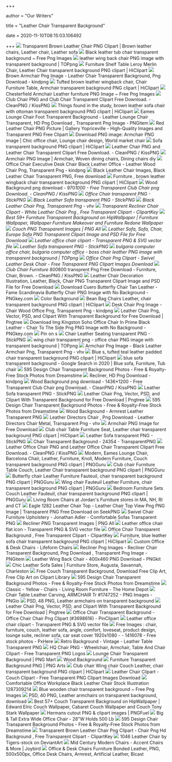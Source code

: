 +++
        
author = "Our Writers"
        
title = "Leather Chair Transparent Background"
        
date = 2020-11-10T08:15:03.106492
        
+++
[ ![](https://i.pinimg.com/originals/97/3d/d5/973dd50bdb3488e782b3ac7c63217980.png)](https://i.pinimg.com/originals/97/3d/d5/973dd50bdb3488e782b3ac7c63217980.png) Transparent Brown Leather Chair PNG Clipart | Brown leather chairs, Leather  chair, Leather sofa
[ ![](https://i0.wp.com/freepngimages.com/wp-content/uploads/2016/04/blackl-Leather-Tub-Chair-transparent-background.png?fit=800%2C800)](https://i0.wp.com/freepngimages.com/wp-content/uploads/2016/04/blackl-Leather-Tub-Chair-transparent-background.png?fit=800%2C800) Black leather tub chair transparent background ~ Free Png Images
[ ![](https://toppng.com/uploads/preview/leather-wing-back-chair-11563060425earfixpm8y.png)](https://toppng.com/uploads/preview/leather-wing-back-chair-11563060425earfixpm8y.png) leather wing back chair PNG image with transparent background | TOPpng
[ ![](https://p7.hiclipart.com/preview/519/266/333/furniture-shelf-table-leroy-merlin-chair-leather-chair.jpg)](https://p7.hiclipart.com/preview/519/266/333/furniture-shelf-table-leroy-merlin-chair-leather-chair.jpg) Furniture Shelf Table Leroy Merlin Chair, Leather Chair transparent  background PNG clipart | HiClipart
[ ![](https://www.kindpng.com/picc/m/372-3723836_brown-armchair-png-image-leather-chair-transparent-background.png)](https://www.kindpng.com/picc/m/372-3723836_brown-armchair-png-image-leather-chair-transparent-background.png) Brown Armchair Png Image - Leather Chair Transparent Background, Png  Download - kindpng
[ ![](https://p7.hiclipart.com/preview/742/54/373/chair-furniture-table-armchair-png-image.jpg)](https://p7.hiclipart.com/preview/742/54/373/chair-furniture-table-armchair-png-image.jpg) Tufted brown leather wingback chair, Chair Furniture Table, Armchair  transparent background PNG clipart | HiClipart
[ ![](https://i2.wp.com/freepngimages.com/wp-content/uploads/2019/07/chesterfield-armchair.png?fit=895%2C895)](https://i2.wp.com/freepngimages.com/wp-content/uploads/2019/07/chesterfield-armchair.png?fit=895%2C895) Chesterfield Armchair Leather furniture PNG Image ~ Free Png Images
[ ![](https://icon2.cleanpng.com/20180202/ysq/kisspng-milan-furniture-fair-eames-lounge-chair-table-chair-5a74dec3abf093.4744296515176086437043.jpg)](https://icon2.cleanpng.com/20180202/ysq/kisspng-milan-furniture-fair-eames-lounge-chair-table-chair-5a74dec3abf093.4744296515176086437043.jpg) Club Chair PNG and Club Chair Transparent Clipart Free Download. - CleanPNG  / KissPNG
[ ![](https://p1.hiclipart.com/preview/957/641/297/things-found-in-the-study-brown-leather-sofa-chair-with-ottoman-png-clipart.jpg)](https://p1.hiclipart.com/preview/957/641/297/things-found-in-the-study-brown-leather-sofa-chair-with-ottoman-png-clipart.jpg) Things found in the study, brown leather sofa chair with ottoman transparent  background PNG clipart | HiClipart
[ ![](https://www.pngitem.com/pimgs/m/215-2150620_eames-lounge-chair-foot-transparent-background-leather-lounge.png)](https://www.pngitem.com/pimgs/m/215-2150620_eames-lounge-chair-foot-transparent-background-leather-lounge.png) Eames Lounge Chair Foot Transparent Background - Leather Lounge Chair  Transparent, HD Png Download , Transparent Png Image - PNGitem
[ ![](https://gallery.yopriceville.com/var/albums/Free-Clipart-Pictures/Furniture-PNG/Red_Leather_Chair_PNG_Picture.png?m=1434276749)](https://gallery.yopriceville.com/var/albums/Free-Clipart-Pictures/Furniture-PNG/Red_Leather_Chair_PNG_Picture.png?m=1434276749) Red Leather Chair PNG Picture | Gallery Yopriceville - High-Quality Images  and Transparent PNG Free Clipart
[ ![](https://i.pinimg.com/originals/72/47/cd/7247cd10f74f2ed0f889f9fde8326c74.png)](https://i.pinimg.com/originals/72/47/cd/7247cd10f74f2ed0f889f9fde8326c74.png) Download PNG image: Armchair PNG image | Chic office chair, Lounge chair  design, World market chair
[ ![](https://p7.hiclipart.com/preview/646/758/435/sofa.jpg)](https://p7.hiclipart.com/preview/646/758/435/sofa.jpg) Sofa transparent background PNG clipart | HiClipart
[ ![](https://icon2.cleanpng.com/20180530/ylp/kisspng-club-chair-wing-chair-furniture-leather-leather-chair-5b0f037d2b8392.2033074015277105891782.jpg)](https://icon2.cleanpng.com/20180530/ylp/kisspng-club-chair-wing-chair-furniture-leather-leather-chair-5b0f037d2b8392.2033074015277105891782.jpg) Leather Chair PNG and Leather Chair Transparent Clipart Free Download. -  CleanPNG / KissPNG
[ ![](https://i.pinimg.com/originals/74/7e/55/747e55cff13ded88e5e57666c4368398.png)](https://i.pinimg.com/originals/74/7e/55/747e55cff13ded88e5e57666c4368398.png) Armchair PNG Image | Armchair, Woven dining chairs, Dining chairs diy
[ ![](https://www.kindpng.com/picc/m/99-997468_office-chair-executive-desk-chair-black-leather-office.png)](https://www.kindpng.com/picc/m/99-997468_office-chair-executive-desk-chair-black-leather-office.png) Office Chair Executive Desk Chair Black Leather Office - Leather Wood Chair  Png, Transparent Png - kindpng
[ ![](https://img.favpng.com/20/21/23/eames-lounge-chair-table-couch-bubble-miami-event-furnishing-rentals-png-favpng-4FKnMKBJtEq6EFpXrqGsFwRks_t.jpg)](https://img.favpng.com/20/21/23/eames-lounge-chair-table-couch-bubble-miami-event-furnishing-rentals-png-favpng-4FKnMKBJtEq6EFpXrqGsFwRks_t.jpg) Black Leather Chair Images, Black Leather Chair Transparent PNG, Free  download
[ ![](https://p1.hiclipart.com/preview/832/639/815/furniture-1-brown-leather-wingback-chair-png-clipart.jpg)](https://p1.hiclipart.com/preview/832/639/815/furniture-1-brown-leather-wingback-chair-png-clipart.jpg) Furniture , brown leather wingback chair transparent background PNG clipart  | HiClipart
[ ![](https://banner2.cleanpng.com/20180926/awb/kisspng-brown-leather-office-chair-australia-home-design-5bab32b1091063.3927327715379462890371.jpg)](https://banner2.cleanpng.com/20180926/awb/kisspng-brown-leather-office-chair-australia-home-design-5bab32b1091063.3927327715379462890371.jpg) Wood Background png download - 970*1000 - Free Transparent Club Chair png  Download. - CleanPNG / KissPNG
[ ![](http://assets.stickpng.com/images/580b57fcd9996e24bc43c26c.png)](http://assets.stickpng.com/images/580b57fcd9996e24bc43c26c.png) Office Chair transparent PNG - StickPNG
[ ![](http://assets.stickpng.com/images/580b57fcd9996e24bc43c27b.png)](http://assets.stickpng.com/images/580b57fcd9996e24bc43c27b.png) Black Leather Sofa transparent PNG - StickPNG
[ ![](https://www.vhv.rs/dpng/d/552-5522333_black-leather-chair-png-transparent-png.png)](https://www.vhv.rs/dpng/d/552-5522333_black-leather-chair-png-transparent-png.png) Black Leather Chair Png, Transparent Png - vhv
[ ![](https://www.clipartkey.com/mpngs/m/126-1263520_transparent-recliner-chair-clipart-white-leather-chair-png.png)](https://www.clipartkey.com/mpngs/m/126-1263520_transparent-recliner-chair-clipart-white-leather-chair-png.png) Transparent Recliner Chair Clipart - White Leather Chair Png , Free  Transparent Clipart - ClipartKey
[ ![](https://cdn.hipwallpaper.com/i/53/23/tyuSYg.png)](https://cdn.hipwallpaper.com/i/53/23/tyuSYg.png) Best 59+ Furniture Transparent Background on HipWallpaper | Furniture  Wallpaper, Wallpaper Furniture Makeover and Furniture Redone Wallpaper
[ ![](http://www.pngall.com/wp-content/uploads/4/Sofa-PNG-Image.png)](http://www.pngall.com/wp-content/uploads/4/Sofa-PNG-Image.png) Couch PNG Transparent Images | PNG All
[ ![](https://png.pngtree.com/png-clipart/20190603/original/pngtree-leather-sofa-png-image_40894.jpg)](https://png.pngtree.com/png-clipart/20190603/original/pngtree-leather-sofa-png-image_40894.jpg) Leather Sofa, Sofa, Chair, Europe Sofa PNG Transparent Clipart Image and  PSD File for Free Download
[ ![](https://images.vexels.com/media/users/3/148772/isolated/preview/39379d85035971f72e2582003c35f9d9-leather-office-chair-clipart-by-vexels.png)](https://images.vexels.com/media/users/3/148772/isolated/preview/39379d85035971f72e2582003c35f9d9-leather-office-chair-clipart-by-vexels.png) Leather office chair clipart - Transparent PNG & SVG vector file
[ ![](http://assets.stickpng.com/images/580b57fcd9996e24bc43c27c.png)](http://assets.stickpng.com/images/580b57fcd9996e24bc43c27c.png) Leather Sofa transparent PNG - StickPNG
[ ![](https://toppng.com/uploads/preview/bulgaria-computer-office-chair-bulgaria-computer-office-boss-chair-leather-11563389557zmnjwy98jp.png)](https://toppng.com/uploads/preview/bulgaria-computer-office-chair-bulgaria-computer-office-boss-chair-leather-11563389557zmnjwy98jp.png) bulgaria computer office chair, bulgaria computer office - boss chair  leather PNG image with transparent background | TOPpng
[ ![](https://www.clipartmax.com/png/middle/304-3049870_office-chair-png-clipart-swivel-leather-desk-chair.png)](https://www.clipartmax.com/png/middle/304-3049870_office-chair-png-clipart-swivel-leather-desk-chair.png) Office Chair Png Clipart - Swivel Leather Desk Chair - Free Transparent PNG  Clipart Images Download
[ ![](https://png2.cleanpng.com/20180628/pef/kisspng-club-chair-wing-chair-recliner-retro-chair-5b34c37c685499.6299670015301845724274.png)](https://png2.cleanpng.com/20180628/pef/kisspng-club-chair-wing-chair-recliner-retro-chair-5b34c37c685499.6299670015301845724274.png) Club Chair Furniture 800*800 transprent Png Free Download - Furniture, Chair,  Brown. - CleanPNG / KissPNG
[ ![](https://png.pngtree.com/png-clipart/20190905/original/pngtree-leather-chair-decoration-illustration-png-image_4526517.jpg)](https://png.pngtree.com/png-clipart/20190905/original/pngtree-leather-chair-decoration-illustration-png-image_4526517.jpg) Leather Chair Decoration Illustration, Leather, Black, Chair PNG Transparent  Clipart Image and PSD File for Free Download
[ ![](https://www.pngkey.com/png/full/592-5929755_cuero-butterfly-chair-tan-leather-fame-scandinavia-butterfly.png)](https://www.pngkey.com/png/full/592-5929755_cuero-butterfly-chair-tan-leather-fame-scandinavia-butterfly.png) Download Cuero Butterfly Chair Tan Leather - Fame Scandinavia Butterfly Chair  PNG Image with No Background - PNGkey.com
[ ![](https://mpng.subpng.com/20180313/uuq/kisspng-club-chair-furniture-couch-brown-leather-sofa-5aa78387c5a8a5.7355011315209276238096.jpg)](https://mpng.subpng.com/20180313/uuq/kisspng-club-chair-furniture-couch-brown-leather-sofa-5aa78387c5a8a5.7355011315209276238096.jpg) Color Background
[ ![](https://p7.hiclipart.com/preview/87/456/43/bean-bag-chairs-leather-chair.jpg)](https://p7.hiclipart.com/preview/87/456/43/bean-bag-chairs-leather-chair.jpg) Bean Bag Chairs Leather, chair transparent background PNG clipart |  HiClipart
[ ![](https://p.kindpng.com/picc/s/99-997314_desk-chair-png-image-chair-wood-office-png.png)](https://p.kindpng.com/picc/s/99-997314_desk-chair-png-image-chair-wood-office-png.png) Desk Chair Png Image - Chair Wood Office Png, Transparent Png - kindpng
[ ![](https://png.pngtree.com/element_our/20190603/ourmid/pngtree-black-leather-chair-illustration-image_1461177.jpg)](https://png.pngtree.com/element_our/20190603/ourmid/pngtree-black-leather-chair-illustration-image_1461177.jpg) Leather Chair Png, Vector, PSD, and Clipart With Transparent Background for  Free Download | Pngtree
[ ![](https://www.pngkey.com/png/full/191-1917077_img-kingston-soho-office-chair-in-prime-black.png)](https://www.pngkey.com/png/full/191-1917077_img-kingston-soho-office-chair-in-prime-black.png) Download Img Kingston Soho Office Chair In Prime Black Leather - Chair To  The Side Png PNG Image with No Background - PNGkey.com
[ ![](https://i.pinimg.com/736x/83/8f/d6/838fd64415a81d5b27e9cafdfd982177.jpg)](https://i.pinimg.com/736x/83/8f/d6/838fd64415a81d5b27e9cafdfd982177.jpg) Pin on s
[ ![](http://assets.stickpng.com/thumbs/5a0196f27ca233f48ba6273f.png)](http://assets.stickpng.com/thumbs/5a0196f27ca233f48ba6273f.png) Chair Leather Seating transparent PNG - StickPNG
[ ![](https://toppng.com/uploads/preview/wing-chair-transparent-png-office-chair-11563194168dvw8gjjfpk.png)](https://toppng.com/uploads/preview/wing-chair-transparent-png-office-chair-11563194168dvw8gjjfpk.png) wing chair transparent png - office chair PNG image with transparent  background | TOPpng
[ ![](https://www.vhv.rs/dpng/d/218-2182682_armchair-png-image-black-leather-armchair-png-transparent.png)](https://www.vhv.rs/dpng/d/218-2182682_armchair-png-image-black-leather-armchair-png-transparent.png) Armchair Png Image - Black Leather Armchair Png, Transparent Png - vhv
[ ![](https://p1.hiclipart.com/preview/402/718/554/blue-s-tufted-teal-leather-padded-chair-png-clipart.jpg)](https://p1.hiclipart.com/preview/402/718/554/blue-s-tufted-teal-leather-padded-chair-png-clipart.jpg) Blue s, tufted teal leather padded chair transparent background PNG clipart  | HiClipart
[ ![](https://i.pinimg.com/originals/bd/90/a8/bd90a87aedee19e92b238e20905f995a.png)](https://i.pinimg.com/originals/bd/90/a8/bd90a87aedee19e92b238e20905f995a.png) blue sofa transparent background - Google Search in 2020 | Blue sofa,  Furniture, Tub chair
[ ![](https://thumbs.dreamstime.com/z/view-over-plastic-orange-transparent-modern-chair-piec-wood-metal-view-over-plastic-orange-transparent-195851659.jpg)](https://thumbs.dreamstime.com/z/view-over-plastic-orange-transparent-modern-chair-piec-wood-metal-view-over-plastic-orange-transparent-195851659.jpg) 595 Design Chair Transparent Background Photos - Free & Royalty-Free Stock  Photos from Dreamstime
[ ![](https://p.kindpng.com/picc/s/368-3688922_rent-a-recliner-after-surgery-recliner-chair-transparent.png)](https://p.kindpng.com/picc/s/368-3688922_rent-a-recliner-after-surgery-recliner-chair-transparent.png) Recliner, HD Png Download - kindpng
[ ![](https://banner2.cleanpng.com/20180725/qej/kisspng-club-chair-eames-lounge-chair-upholstery-5b58bf4d474571.5547146015325427972919.jpg)](https://banner2.cleanpng.com/20180725/qej/kisspng-club-chair-eames-lounge-chair-upholstery-5b58bf4d474571.5547146015325427972919.jpg) Wood Background png download - 1436*1200 - Free Transparent Club Chair png  Download. - CleanPNG / KissPNG
[ ![](http://assets.stickpng.com/thumbs/580b57fcd9996e24bc43c27c.png)](http://assets.stickpng.com/thumbs/580b57fcd9996e24bc43c27c.png) Leather Sofa transparent PNG - StickPNG
[ ![](https://png.pngtree.com/element_our/20190603/ourmid/pngtree-leather-chair-cartoon-illustration-image_1458489.jpg)](https://png.pngtree.com/element_our/20190603/ourmid/pngtree-leather-chair-cartoon-illustration-image_1458489.jpg) Leather Chair Png, Vector, PSD, and Clipart With Transparent Background for  Free Download | Pngtree
[ ![](https://thumbs.dreamstime.com/b/transparent-plastic-chair-green-background-photo-studi-transparent-plastic-chair-green-background-photo-studio-113714504.jpg)](https://thumbs.dreamstime.com/b/transparent-plastic-chair-green-background-photo-studi-transparent-plastic-chair-green-background-photo-studio-113714504.jpg) 595 Design Chair Transparent Background Photos - Free & Royalty-Free Stock  Photos from Dreamstime
[ ![](https://img1.pnghut.com/5/20/8/rtnJwdRHDY/wood-furniture-comfort-chair-room.jpg)](https://img1.pnghut.com/5/20/8/rtnJwdRHDY/wood-furniture-comfort-chair-room.jpg) Wood Background - Armrest Leather Transparent PNG
[ ![](https://www.vhv.rs/dpng/d/112-1126626_leather-directors-chair-png-download-leather-directors-chair.png)](https://www.vhv.rs/dpng/d/112-1126626_leather-directors-chair-png-download-leather-directors-chair.png) Leather Directors Chair , Png Download - Leather Directors Chair Metal, Transparent  Png - vhv
[ ![](https://purepng.com/public/uploads/large/purepng.com-armchairarmchairarmchairsoffice-chairssofa-1701527920280jmnr4.png)](https://purepng.com/public/uploads/large/purepng.com-armchairarmchairarmchairsoffice-chairssofa-1701527920280jmnr4.png) Armchair PNG Image for Free Download
[ ![](https://p7.hiclipart.com/preview/986/387/761/club-chair-table-furniture-seat-leather-chair.jpg)](https://p7.hiclipart.com/preview/986/387/761/club-chair-table-furniture-seat-leather-chair.jpg) Club chair Table Furniture Seat, Leather chair transparent background PNG  clipart | HiClipart
[ ![](http://assets.stickpng.com/thumbs/580b57fcd9996e24bc43c27a.png)](http://assets.stickpng.com/thumbs/580b57fcd9996e24bc43c27a.png) Leather Sofa transparent PNG - StickPNG
[ ![](https://www.transparentpng.com/thumb/recliner/old-chair-png-transparent-image-1.png)](https://www.transparentpng.com/thumb/recliner/old-chair-png-transparent-image-1.png) Chair Transparent Background - 24354 - TransparentPNG
[ ![](https://icon2.cleanpng.com/20180615/hju/kisspng-office-desk-chairs-swivel-chair-leather-ch-egrave-5b23e458171e25.5912580115290788720947.jpg)](https://icon2.cleanpng.com/20180615/hju/kisspng-office-desk-chairs-swivel-chair-leather-ch-egrave-5b23e458171e25.5912580115290788720947.jpg) Leather Office Chair PNG and Leather Office Chair Transparent Clipart Free  Download. - CleanPNG / KissPNG
[ ![](https://i1.pngguru.com/preview/610/398/526/modern-eames-lounge-chair-barcelona-chair-leather-furniture-knoll-modern-furniture-couch-png-clipart.jpg)](https://i1.pngguru.com/preview/610/398/526/modern-eames-lounge-chair-barcelona-chair-leather-furniture-knoll-modern-furniture-couch-png-clipart.jpg) Modern, Eames Lounge Chair, Barcelona Chair, Leather, Furniture, Knoll,  Modern Furniture, Couch transparent background PNG clipart | PNGGuru
[ ![](https://i7.pngguru.com/preview/1020/960/941/club-chair-furniture-table-couch-leather-chair.jpg)](https://i7.pngguru.com/preview/1020/960/941/club-chair-furniture-table-couch-leather-chair.jpg) Club chair Furniture Table Couch, Leather Chair transparent background PNG  clipart | PNGGuru
[ ![](https://i7.pngguru.com/preview/880/640/22/butterfly-chair-leather-furniture-fauteuil-chair.jpg)](https://i7.pngguru.com/preview/880/640/22/butterfly-chair-leather-furniture-fauteuil-chair.jpg) Butterfly chair Leather Furniture Fauteuil, chair transparent background PNG  clipart | PNGGuru
[ ![](https://i7.pngguru.com/preview/825/287/767/wing-chair-fauteuil-leather-furniture-chair.jpg)](https://i7.pngguru.com/preview/825/287/767/wing-chair-fauteuil-leather-furniture-chair.jpg) Wing chair Fauteuil Leather Furniture, chair transparent background PNG  clipart | PNGGuru
[ ![](https://i7.pngguru.com/preview/565/307/683/bedroom-furniture-sets-couch-leather-fauteuil-chair.jpg)](https://i7.pngguru.com/preview/565/307/683/bedroom-furniture-sets-couch-leather-fauteuil-chair.jpg) Bedroom Furniture Sets Couch Leather Fauteuil, chair transparent background  PNG clipart | PNGGuru
[ ![](https://s7d5.scene7.com/is/image/Jordans/L02452202_00?wid=220&hei=220&fmt=png-alpha)](https://s7d5.scene7.com/is/image/Jordans/L02452202_00?wid=220&hei=220&fmt=png-alpha) Living Room Chairs at Jordan's Furniture stores in MA, NH, RI and CT
[ ![](https://www.seekpng.com/png/small/110-1100040_old-english-leather-chairs-old-leather-chair-png.png)](https://www.seekpng.com/png/small/110-1100040_old-english-leather-chairs-old-leather-chair-png.png) Eagle 1282 Leather Chair Top - Leather Chair Top View Png PNG Image | Transparent  PNG Free Download on SeekPNG
[ ![](https://img1.pnghut.com/5/22/14/UX0j7M9swJ/jonathan-adler-swivel-chair-chandelier-milo-baughman-seat.jpg)](https://img1.pnghut.com/5/22/14/UX0j7M9swJ/jonathan-adler-swivel-chair-chandelier-milo-baughman-seat.jpg) Swivel Chair Furniture Upholstery - Jonathan Adler - Comfortable Sofas Transparent  PNG
[ ![](http://www.pngall.com/wp-content/uploads/2017/03/Recliner-Transparent.png)](http://www.pngall.com/wp-content/uploads/2017/03/Recliner-Transparent.png) Recliner PNG Transparent Images | PNG All
[ ![](https://images.vexels.com/media/users/3/148959/isolated/lists/6919bc2ba6939dbd83c1575a757d4cb0-small-office-chair-clipart.png)](https://images.vexels.com/media/users/3/148959/isolated/lists/6919bc2ba6939dbd83c1575a757d4cb0-small-office-chair-clipart.png) Leather office chair flat icon - Transparent PNG & SVG vector file
[ ![](https://www.clipartkey.com/mpngs/m/160-1603555_office-chair-transparent-background.png)](https://www.clipartkey.com/mpngs/m/160-1603555_office-chair-transparent-background.png) Office Chair Transparent Background , Free Transparent Clipart - ClipartKey
[ ![](https://p1.hiclipart.com/preview/817/1021/291/furniture-blue-leather-sofa-chair-png-clipart.jpg)](https://p1.hiclipart.com/preview/817/1021/291/furniture-blue-leather-sofa-chair-png-clipart.jpg) Furniture, blue leather sofa chair transparent background PNG clipart |  HiClipart
[ ![](https://www.lifeformchairs.com/wp-content/uploads/2019/08/Excecutive-Chair.png)](https://www.lifeformchairs.com/wp-content/uploads/2019/08/Excecutive-Chair.png) Custom Office & Desk Chairs - Lifeform Chairs
[ ![](https://www.pngitem.com/pimgs/m/216-2165451_recliner-png-images-recliner-chair-transparent-background-png.png)](https://www.pngitem.com/pimgs/m/216-2165451_recliner-png-images-recliner-chair-transparent-background-png.png) Recliner Png Images - Recliner Chair Transparent Background, Png Download , Transparent  Png Image - PNGitem
[ ![](https://www.pngkit.com/png/detail/109-1099807_leather-wing-back-chair.png)](https://www.pngkit.com/png/detail/109-1099807_leather-wing-back-chair.png) Leather Wing Back Chair - 400x460 PNG Download - PNGkit
[ ![](https://myroomsfurnituregallery.com/sites/default/files/furniture/tan%20leather%20england%20sofa%20no%20background.png)](https://myroomsfurnituregallery.com/sites/default/files/furniture/tan%20leather%20england%20sofa%20no%20background.png) Chic Leather Sofa Sales | Furniture Store, Augusta, Savannah, Charleston
[ ![](http://clipart-library.com/image_gallery2/Armchair-High-Quality-PNG.png)](http://clipart-library.com/image_gallery2/Armchair-High-Quality-PNG.png) Free Couch Transparent Background, Download Free Clip Art, Free Clip Art on  Clipart Library
[ ![](https://thumbs.dreamstime.com/z/plastic-orange-transparent-chair-piec-wood-metal-view-over-plastic-orange-transparent-modern-chair-piec-195838939.jpg)](https://thumbs.dreamstime.com/z/plastic-orange-transparent-chair-piec-wood-metal-view-over-plastic-orange-transparent-modern-chair-piec-195838939.jpg) 595 Design Chair Transparent Background Photos - Free & Royalty-Free Stock  Photos from Dreamstime
[ ![](https://images.homedepot-static.com/productImages/fd2e6896-a4ce-4de5-aea5-c69170c5299f/svn/mustard-yellow-handy-living-accent-chairs-a156660-64_1000.jpg)](https://images.homedepot-static.com/productImages/fd2e6896-a4ce-4de5-aea5-c69170c5299f/svn/mustard-yellow-handy-living-accent-chairs-a156660-64_1000.jpg) Classic - Yellow - Chairs - Living Room Furniture - The Home Depot
[ ![](https://img2.pngio.com/chair-table-leather-carving-armchair-transparent-background-png-leather-carving-png-530_530.jpg)](https://img2.pngio.com/chair-table-leather-carving-armchair-transparent-background-png-leather-carving-png-530_530.jpg) Chair Table Leather Carving, ARMCHAIR Tr #1747252 - PNG Images - PNGio
[ ![](https://photoshop-kopona.com/uploads/posts/2019-07/1562512044_leather-armchair_1.jpg)](https://photoshop-kopona.com/uploads/posts/2019-07/1562512044_leather-armchair_1.jpg) PSD, 48 PNG, Leather armchairs on transparent background
[ ![](https://png.pngtree.com/element_our/20190603/ourmid/pngtree-orange-leather-chair-illustration-image_1462975.jpg)](https://png.pngtree.com/element_our/20190603/ourmid/pngtree-orange-leather-chair-illustration-image_1462975.jpg) Leather Chair Png, Vector, PSD, and Clipart With Transparent Background for  Free Download | Pngtree
[ ![](https://www.pinclipart.com/picdir/middle/369-3698616_office-chair-transparent-background-office-chair-chair-png.png)](https://www.pinclipart.com/picdir/middle/369-3698616_office-chair-transparent-background-office-chair-chair-png.png) Office Chair Transparent Background - Office Chair Chair Png Clipart  (#3698616) - PinClipart
[ ![](https://images.vexels.com/media/users/3/148589/isolated/lists/092905005ccd521eddbd9ae229ab9398-armless-office-chair-flat-icon.png)](https://images.vexels.com/media/users/3/148589/isolated/lists/092905005ccd521eddbd9ae229ab9398-armless-office-chair-flat-icon.png) Leather office chair clipart - Transparent PNG & SVG vector file
[ ![](https://get.pxhere.com/photo/leather-chair-furniture-sofa-couch-lounge-leather-sofa-product-angle-comfort-loveseat-product-design-recliner-lounge-suite-recliner-sofa-car-seat-cover-1416078.jpg)](https://get.pxhere.com/photo/leather-chair-furniture-sofa-couch-lounge-leather-sofa-product-angle-comfort-loveseat-product-design-recliner-lounge-suite-recliner-sofa-car-seat-cover-1416078.jpg) Free Images : chair, furniture, couch, leather sofa, angle, comfort,  loveseat, product design, lounge suite, recliner sofa, car seat cover  1920x1080 - - 1416078 - Free stock photos - PxHere
[ ![](https://img1.pnghut.com/14/15/5/QS9YLPr449/vintage-wood-retro-chair-table.jpg)](https://img1.pnghut.com/14/15/5/QS9YLPr449/vintage-wood-retro-chair-table.jpg) Retro Background - Vintage - Leather Table Transparent PNG
[ ![](https://www.freepnglogos.com/uploads/chair-png/chair-clipart-transparent-pencil-and-color-chair-37.png)](https://www.freepnglogos.com/uploads/chair-png/chair-clipart-transparent-pencil-and-color-chair-37.png) HQ Chair PNG - Wheelchair, Armchair, Table And Chair Clipart - Free Transparent  PNG Logos
[ ![](http://www.pngmart.com/files/7/Lounge-Chair-Transparent-Background.png)](http://www.pngmart.com/files/7/Lounge-Chair-Transparent-Background.png) Lounge Chair Transparent Background | PNG Mart
[ ![](https://mpng.subpng.com/20180310/cuq/kisspng-chair-table-cushion-leather-wood-leather-chair-cushion-5aa4611be33cb2.7119445515207222039308.jpg)](https://mpng.subpng.com/20180310/cuq/kisspng-chair-table-cushion-leather-wood-leather-chair-cushion-5aa4611be33cb2.7119445515207222039308.jpg) Wood Background
[ ![](https://www.pngarts.com/files/7/Furniture-Transparent-Background-PNG.png)](https://www.pngarts.com/files/7/Furniture-Transparent-Background-PNG.png) Furniture Transparent Background PNG | PNG Arts
[ ![](https://p7.hiclipart.com/preview/495/214/500/club-chair-wing-chair-couch-leather-chair.jpg)](https://p7.hiclipart.com/preview/495/214/500/club-chair-wing-chair-couch-leather-chair.jpg) Club chair Wing chair Couch Leather, chair transparent background PNG  clipart | HiClipart
[ ![](https://www.clipartmax.com/png/middle/6-62995_leather-chair-clipart-couch-clipart.png)](https://www.clipartmax.com/png/middle/6-62995_leather-chair-clipart-couch-clipart.png) Leather Chair Clipart - Couch Clipart - Free Transparent PNG Clipart Images  Download
[ ![](https://image.shutterstock.com/image-illustration/comfortable-office-workplace-black-leather-600w-1287309214.jpg)](https://image.shutterstock.com/image-illustration/comfortable-office-workplace-black-leather-600w-1287309214.jpg) Comfortable Office Workplace Black Leather Chair Stock Illustration  1287309214
[ ![](https://i0.wp.com/freepngimages.com/wp-content/uploads/2016/10/blue-wooden-chair.png?fit=669%2C939)](https://i0.wp.com/freepngimages.com/wp-content/uploads/2016/10/blue-wooden-chair.png?fit=669%2C939) Blue wooden chair transparent background ~ Free Png Images
[ ![](https://photoshop-kopona.com/uploads/posts/2019-07/1562490894_leather-armchair_1.jpg)](https://photoshop-kopona.com/uploads/posts/2019-07/1562490894_leather-armchair_1.jpg) PSD, 40 PNG, Leather armchairs on transparent background, download
[ ![](https://cdn.hipwallpaper.com/i/16/51/bMZtm6.png)](https://cdn.hipwallpaper.com/i/16/51/bMZtm6.png) Best 57+ Couch Transparent Background on HipWallpaper | Edward Elric Couch  Wallpaper, Cabaret Couch Wallpaper and Couch Tony Stark Wallpaper
[ ![](https://f0.pngfuel.com/png/234/637/eames-lounge-chair-charles-and-ray-eames-mid-century-modern-industrial-design-chair-png-clip-art.png)](https://f0.pngfuel.com/png/234/637/eames-lounge-chair-charles-and-ray-eames-mid-century-modern-industrial-design-chair-png-clip-art.png) Hermans cutout PNG & clipart images | PNGFuel
[ ![](https://s.yimg.com/aah/globes-from-modern-office/big-tall-extra-wide-500-lb-capacity-leather-office-chair-w-28-w-seat-11.png)](https://s.yimg.com/aah/globes-from-modern-office/big-tall-extra-wide-500-lb-capacity-leather-office-chair-w-28-w-seat-11.png) Big & Tall Extra Wide Office Chair - 28"W Holds 500 Lb
[ ![](https://thumbs.dreamstime.com/b/single-transparent-chair-leather-white-pad-wooden-floor-single-transparent-chair-wooden-floor-white-wall-128511307.jpg)](https://thumbs.dreamstime.com/b/single-transparent-chair-leather-white-pad-wooden-floor-single-transparent-chair-wooden-floor-white-wall-128511307.jpg) 595 Design Chair Transparent Background Photos - Free & Royalty-Free Stock  Photos from Dreamstime
[ ![](https://s.clipartkey.com/mpngs/s/159-1590703_leather-brown-caramel-color-chair.png)](https://s.clipartkey.com/mpngs/s/159-1590703_leather-brown-caramel-color-chair.png) Transparent Brown Leather Chair Png Clipart - Chair Png Hd Background ,  Free Transparent Clipart - ClipartKey
[ ![](https://images-wixmp-ed30a86b8c4ca887773594c2.wixmp.com/i/95c36513-b099-481c-8c69-95184b1b961f/dc7glp1-8b70f186-129b-46d5-b23e-30695ce0c2fc.jpg)](https://images-wixmp-ed30a86b8c4ca887773594c2.wixmp.com/i/95c36513-b099-481c-8c69-95184b1b961f/dc7glp1-8b70f186-129b-46d5-b23e-30695ce0c2fc.jpg) 1046 Leather Chair by Tigers-stock on DeviantArt
[ ![](https://joybird8.imgix.net/configurations/pid_7810/-CF064-WS03/7810-CF064-WS03-owen-chair-key-largo-zenith-teal-t1-2_t.png?auto=format%2Ccompress&fit=crop&crop=entropy&q=50&trim=color&trim-pad=20&ixlib=react-8.6.1&w=368)](https://joybird8.imgix.net/configurations/pid_7810/-CF064-WS03/7810-CF064-WS03-owen-chair-key-largo-zenith-teal-t1-2_t.png?auto=format%2Ccompress&fit=crop&crop=entropy&q=50&trim=color&trim-pad=20&ixlib=react-8.6.1&w=368) Mid Century Modern Chairs - Accent Chairs & More | Joybird
[ ![](https://img.favpng.com/6/7/24/office-desk-chairs-furniture-bonded-leather-png-favpng-uxDWhZZxBZvSRM18FpRex4iad.jpg)](https://img.favpng.com/6/7/24/office-desk-chairs-furniture-bonded-leather-png-favpng-uxDWhZZxBZvSRM18FpRex4iad.jpg) Office & Desk Chairs Furniture Bonded Leather, PNG, 500x500px, Office Desk  Chairs, Armrest, Artificial Leather, Bicast
